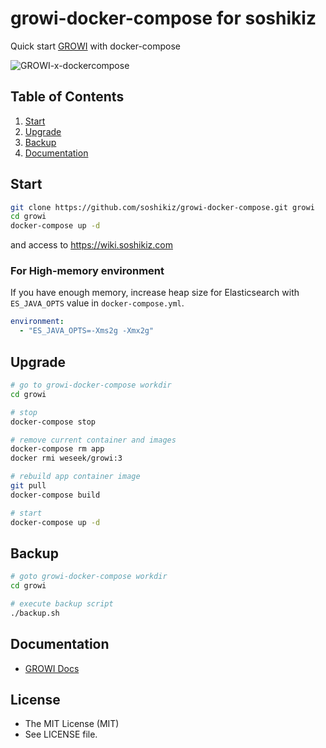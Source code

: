 growi-docker-compose for soshikiz
=====================

Quick start [GROWI](https://github.com/weseek/growi) with docker-compose

![GROWI-x-dockercompose](https://user-images.githubusercontent.com/1638767/38307565-105956e2-384f-11e8-8534-b1128522d68d.png)


Table of Contents
-----------------

1. [Start](#start)
1. [Upgrade](#upgrade)
1. [Backup](#backup)
1. [Documentation](#documentation)


Start
------

```bash
git clone https://github.com/soshikiz/growi-docker-compose.git growi
cd growi
docker-compose up -d
```

and access to https://wiki.soshikiz.com

### For High-memory environment

If you have enough memory, increase heap size for Elasticsearch with `ES_JAVA_OPTS` value in `docker-compose.yml`.

```yml
environment:
  - "ES_JAVA_OPTS=-Xms2g -Xmx2g"
```

Upgrade
-------

```bash
# go to growi-docker-compose workdir
cd growi

# stop
docker-compose stop

# remove current container and images
docker-compose rm app
docker rmi weseek/growi:3

# rebuild app container image
git pull
docker-compose build

# start
docker-compose up -d
```

Backup
------
```bash
# goto growi-docker-compose workdir
cd growi 

# execute backup script
./backup.sh
```

Documentation
--------------

* [GROWI Docs](https://docs.growi.org/)
  
License
---------

* The MIT License (MIT)
* See LICENSE file.
